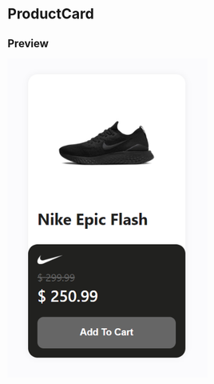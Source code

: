 # ProductCard

## Preview

<div align="left">
  <a href="https://github.com/brunomart97">
    <img alt="Advanced Next" src=".github/component.png" width="400" />
  </a>
</div>
